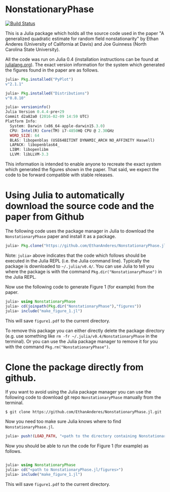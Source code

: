 # NonstationaryPhase

[![Build Status](https://travis-ci.org/EthanAnderes/NonstationaryPhase.jl.svg?branch=master)](https://travis-ci.org/EthanAnderes/NonstationaryPhase.jl)

This is a Julia package which holds all the source code used in the paper "A generalized quadratic estimate for random field nonstationarity" by Ethan Anderes (University of California at Davis) and Joe Guinness (North Carolina State University). 

All the code was run on Julia 0.4 (installation instructions can be found at [julialang.org](http://julialang.org)). The exact version information for the system which generated the figures found in the paper are as follows. 

```julia
julia> Pkg.installed("PyPlot")
v"2.1.1"

julia> Pkg.installed("Distributions")
v"0.8.10"

julia> versioninfo()
Julia Version 0.4.4-pre+29
Commit d2a82a0 (2016-02-09 14:59 UTC)
Platform Info:
  System: Darwin (x86_64-apple-darwin15.3.0)
  CPU: Intel(R) Core(TM) i7-4850HQ CPU @ 2.30GHz
  WORD_SIZE: 64
  BLAS: libopenblas (USE64BITINT DYNAMIC_ARCH NO_AFFINITY Haswell)
  LAPACK: libopenblas64_
  LIBM: libopenlibm
  LLVM: libLLVM-3.3
```

This information is intended to enable anyone to recreate the exact system which generated the figures shown in the paper. That said, we expect the code to be forward compatible with stable releases.

# Using Julia to automatically download the source code and the paper from Github

The following code uses the package manager in Julia to download the `NonstationaryPhase` paper and install it as a package. 

```julia
julia> Pkg.clone("https://github.com/EthanAnderes/NonstationaryPhase.jl.git")
```

Note: `julia>` above indicates that the code which follows should be executed in the Julia REPL (i.e. the Julia command line). Typically the package is downloaded to `~/.julia/v0.4/`. You can use Julia to tell you where the package is with the command `Pkg.dir("NonstationaryPhase")` in the Julia REPL. 

Now use the following code to generate Figure 1 (for example) from the paper.

```julia
julia> using NonstationaryPhase 
julia> cd(joinpath(Pkg.dir("NonstationaryPhase"),"figures"))
julia> include("make_figure_1.jl") 
```

This will save `figure1.pdf` to the current directory.

To remove this package you can either directly delete the package directory (e.g. use something like `rm -fr ~/.julia/v0.4/NonstationaryPhase` in the terminal). Or you can use the Julia package manager to remove it for you with the command `Pkg.rm("NonstationaryPhase")`.


# Clone the package directly from github.

If you want to avoid using the Julia package manager you can use the following code to download git repo `NonstationaryPhase` manually from the terminal.

```
$ git clone https://github.com/EthanAnderes/NonstationaryPhase.jl.git
```

Now you need too make sure Julia knows where to find `NonstationaryPhase.jl`. 


```julia
julia> push!(LOAD_PATH, "<path to the directory containing NonstationaryPhase.jl>")
```

Now you should be able to run the code for Figure 1 (for example) as follows.

```julia

julia> using NonstationaryPhase
julia> cd("<path to NonstationaryPhase.jl/figures>")
julia> include("make_figure_1.jl")
```

This will save `figure1.pdf` to the current directory.
